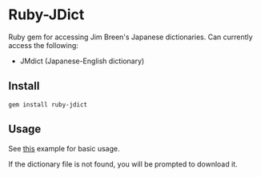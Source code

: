 # Ruby-JDict
Ruby gem for accessing Jim Breen's Japanese dictionaries. Can currently access the following:
  * JMdict (Japanese-English dictionary)

## Install
```
gem install ruby-jdict
```

## Usage
See [this](https://github.com/Ruin0x11/ruby-jdict/blob/master/examples/query.rb) example for basic usage.

If the dictionary file is not found, you will be prompted to download it.
